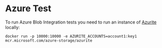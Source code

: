 # Azure Test

To run Azure Blob Integration tests you need to run an instance of [Azurite](https://docs.microsoft.com/azure/storage/common/storage-use-azurite) locally:
```
docker run -p 10000:10000 -e AZURITE_ACCOUNTS=account1:key1 mcr.microsoft.com/azure-storage/azurite
```